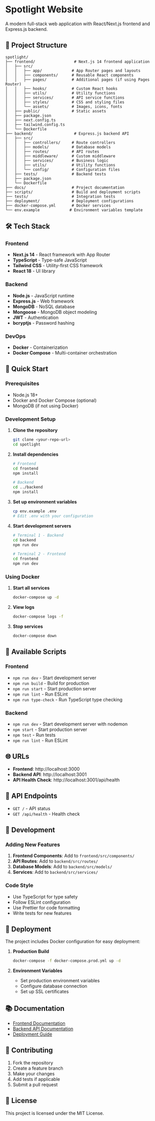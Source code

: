 # Spotlight Website

A modern full-stack web application with React/Next.js frontend and Express.js backend.

## 🚀 Project Structure

```
spotlight/
├── frontend/                 # Next.js 14 frontend application
│   ├── src/
│   │   ├── app/             # App Router pages and layouts
│   │   ├── components/      # Reusable React components
│   │   ├── pages/           # Additional pages (if using Pages Router)
│   │   ├── hooks/           # Custom React hooks
│   │   ├── utils/           # Utility functions
│   │   ├── services/        # API service functions
│   │   ├── styles/          # CSS and styling files
│   │   └── assets/          # Images, icons, fonts
│   ├── public/              # Static assets
│   ├── package.json
│   ├── next.config.ts
│   ├── tailwind.config.ts
│   └── Dockerfile
├── backend/                  # Express.js backend API
│   ├── src/
│   │   ├── controllers/     # Route controllers
│   │   ├── models/          # Database models
│   │   ├── routes/          # API routes
│   │   ├── middleware/      # Custom middleware
│   │   ├── services/        # Business logic
│   │   ├── utils/           # Utility functions
│   │   └── config/          # Configuration files
│   ├── tests/               # Backend tests
│   ├── package.json
│   └── Dockerfile
├── docs/                    # Project documentation
├── scripts/                 # Build and deployment scripts
├── tests/                   # Integration tests
├── deployment/              # Deployment configurations
├── docker-compose.yml       # Docker services
└── env.example             # Environment variables template
```

## 🛠️ Tech Stack

### Frontend
- **Next.js 14** - React framework with App Router
- **TypeScript** - Type-safe JavaScript
- **Tailwind CSS** - Utility-first CSS framework
- **React 18** - UI library

### Backend
- **Node.js** - JavaScript runtime
- **Express.js** - Web framework
- **MongoDB** - NoSQL database
- **Mongoose** - MongoDB object modeling
- **JWT** - Authentication
- **bcryptjs** - Password hashing

### DevOps
- **Docker** - Containerization
- **Docker Compose** - Multi-container orchestration

## 🚀 Quick Start

### Prerequisites
- Node.js 18+
- Docker and Docker Compose (optional)
- MongoDB (if not using Docker)

### Development Setup

1. **Clone the repository**
   ```bash
   git clone <your-repo-url>
   cd spotlight
   ```

2. **Install dependencies**
   ```bash
   # Frontend
   cd frontend
   npm install
   
   # Backend
   cd ../backend
   npm install
   ```

3. **Set up environment variables**
   ```bash
   cp env.example .env
   # Edit .env with your configuration
   ```

4. **Start development servers**
   ```bash
   # Terminal 1 - Backend
   cd backend
   npm run dev
   
   # Terminal 2 - Frontend
   cd frontend
   npm run dev
   ```

### Using Docker

1. **Start all services**
   ```bash
   docker-compose up -d
   ```

2. **View logs**
   ```bash
   docker-compose logs -f
   ```

3. **Stop services**
   ```bash
   docker-compose down
   ```

## 📱 Available Scripts

### Frontend
- `npm run dev` - Start development server
- `npm run build` - Build for production
- `npm run start` - Start production server
- `npm run lint` - Run ESLint
- `npm run type-check` - Run TypeScript type checking

### Backend
- `npm run dev` - Start development server with nodemon
- `npm start` - Start production server
- `npm test` - Run tests
- `npm run lint` - Run ESLint

## 🌐 URLs

- **Frontend**: http://localhost:3000
- **Backend API**: http://localhost:3001
- **API Health Check**: http://localhost:3001/api/health

## 📝 API Endpoints

- `GET /` - API status
- `GET /api/health` - Health check

## 🔧 Development

### Adding New Features

1. **Frontend Components**: Add to `frontend/src/components/`
2. **API Routes**: Add to `backend/src/routes/`
3. **Database Models**: Add to `backend/src/models/`
4. **Services**: Add to `backend/src/services/`

### Code Style

- Use TypeScript for type safety
- Follow ESLint configuration
- Use Prettier for code formatting
- Write tests for new features

## 🚀 Deployment

The project includes Docker configuration for easy deployment:

1. **Production Build**
   ```bash
   docker-compose -f docker-compose.prod.yml up -d
   ```

2. **Environment Variables**
   - Set production environment variables
   - Configure database connection
   - Set up SSL certificates

## 📚 Documentation

- [Frontend Documentation](docs/frontend.md)
- [Backend API Documentation](docs/api.md)
- [Deployment Guide](docs/deployment.md)

## 🤝 Contributing

1. Fork the repository
2. Create a feature branch
3. Make your changes
4. Add tests if applicable
5. Submit a pull request

## 📄 License

This project is licensed under the MIT License.
